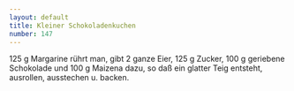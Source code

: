 ```yaml
---
layout: default
title: Kleiner Schokoladenkuchen
number: 147
---
```


125 g Margarine rührt man, gibt 2 ganze Eier, 125 g Zucker, 100 g geriebene Schokolade und 100 g Maizena dazu, so daß ein glatter Teig entsteht, ausrollen, ausstechen u. backen.